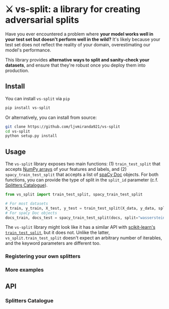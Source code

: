 # ⚔️ vs-split: a library for creating adversarial splits

Have you ever encountered a problem where **your model works well in your test set
but doesn't perform well in the wild?**  It's likely because your test set does
not reflect the reality of your domain, overestimating our model's performance.

This library provides **alternative ways to split and sanity-check your datasets**,
and ensure that they're robust once you deploy them into production.

## Install

You can install `vs-split` via `pip`

```sh
pip install vs-split
```

Or alternatively, you can install from source:

```sh
git clone https://github.com/ljvmiranda921/vs-split
cd vs-split
python setup.py install
```

## Usage

The `vs-split` library exposes two main functions: (1) `train_test_split` that
accepts [NumPy
arrays](https://numpy.org/doc/stable/reference/generated/numpy.array.html) of
your features and labels, and (2) `spacy_train_test_split` that accepts a list
of [spaCy Doc](https://spacy.io/api/doc) objects.  For both functions, you can
provide the type of split in the `split_id` parameter (c.f. [Splitters
Catalogue](#splitters-catalogue)).

```python
from vs_split import train_test_split, spacy_train_test_split

# For most datasets
X_train, y_train, X_test, y_test = train_test_split(X_data, y_data, split="wasserstein.v1")
# For spaCy Doc objects
docs_train, docs_test = spacy_train_test_split(docs, split="wasserstein-spacy.v1")
```

The `vs-split` library might look like it has a similar API with [scikit-learn's
`train_test_split`](https://scikit-learn.org/stable/modules/generated/sklearn.model_selection.train_test_split.html),
but it does not.  Unlike the latter, `vs_split.train_test_split` doesn't expect
an arbitrary number of iterables, and the keyword parameters are different too.

### Registering your own splitters


### More examples


## API


### Splitters Catalogue